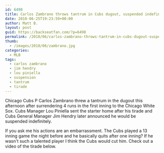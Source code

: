 ```yaml
---
id: 6498
title: Carlos Zambrano throws tantrum in Cubs dugout, suspended indefinitely
date: 2010-06-25T19:23:59+00:00
author: Matt B.
layout: post
guid: https://backseatfan.com/?p=6498
permalink: /2010/06/carlos-zambrano-throws-tantrum-in-cubs-dugout-suspended-indefinitely/
thumb:
  - /images/2010/06/zambrano.jpg
categories:
  - MLB
tags:
  - carlos zambrano
  - jim hendry
  - lou piniella
  - suspension
  - tantrum
  - tirade
---
```


<div class="entry">
  <p>
    Chicago Cubs P Carlos Zambrano threw a tantrum in the dugout this afternoon after surrendering 4 runs in the first inning to the Chicago White Sox. Cubs Manager Lou Piniella sent the starter home after his tirade and Cubs General Manager Jim Hendry later announced he would be suspended indefinitely.
  </p>

  <p>
    If you ask me his actions are an embarrassment. The Cubs played a 13 inning game the night before and he basically quits after one inning? If he wasn't such a talented player I think the Cubs would cut him. Check out a video of the tirade below.
  </p>

  <p>
  </p>
</div>
